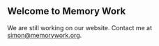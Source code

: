 ## Welcome to Memory Work

We are still working on our website. Contact me at [simon@memorywork.org](mailto:simon@memorywork.org).
